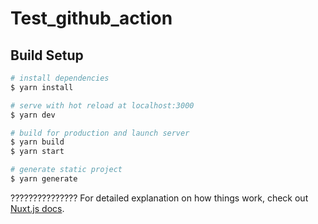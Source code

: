 # Test_github_action

## Build Setup

```bash
# install dependencies
$ yarn install

# serve with hot reload at localhost:3000
$ yarn dev

# build for production and launch server
$ yarn build
$ yarn start

# generate static project
$ yarn generate
```
???????????????
For detailed explanation on how things work, check out [Nuxt.js docs](https://nuxtjs.org).
